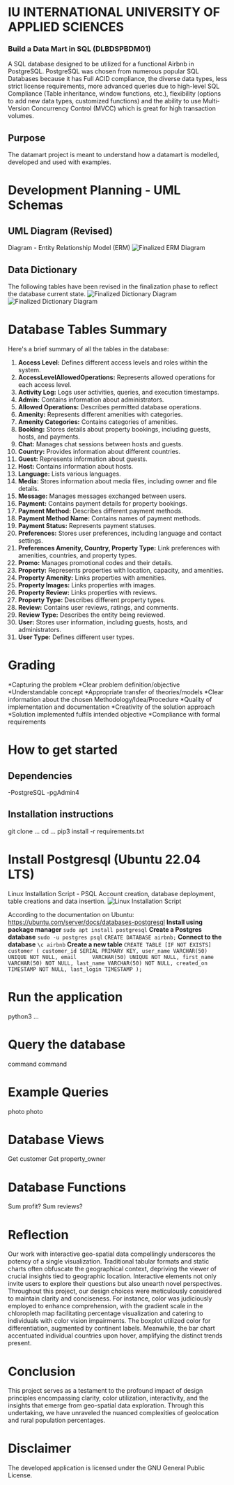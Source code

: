 # IU INTERNATIONAL UNIVERSITY OF APPLIED SCIENCES

### Build a Data Mart in SQL (DLBDSPBDM01)
A SQL database designed to be utilized for a functional Airbnb in PostgreSQL.
PostgreSQL was chosen from numerous popular SQL Databases because it has Full ACID compliance, the diverse data types, less strict license requirements, more advanced queries due to high-level SQL Compliance (Table inheritance, window functions, etc.), flexibility (options to add new data types, customized functions) and the ability to use Multi-Version Concurrency Control (MVCC) which is great for high transaction volumes.

## Purpose
The datamart project is meant to understand how a datamart is modelled, developed and used with examples.

# Development Planning - UML Schemas
## UML Diagram (Revised)
Diagram - Entity Relationship Model (ERM)
![Finalized ERM Diagram](/images/ERM_Finalization.png)

## Data Dictionary
The following tables have been revised in the finalization phase to reflect the database current state.
![Finalized Dictionary Diagram](/images/data_dictionary_p1.png)
![Finalized Dictionary Diagram](/images/data_dictionary_p2.png)

# Database Tables Summary
Here's a brief summary of all the tables in the database:
1. **Access Level:** Defines different access levels and roles within the system.
2. **AccessLevelAllowedOperations:** Represents allowed operations for each access level.
3. **Activity Log:** Logs user activities, queries, and execution timestamps.
4. **Admin:** Contains information about administrators.
5. **Allowed Operations:** Describes permitted database operations.
6. **Amenity:** Represents different amenities with categories.
7. **Amenity Categories:** Contains categories of amenities.
8. **Booking:** Stores details about property bookings, including guests, hosts, and payments.
9. **Chat:** Manages chat sessions between hosts and guests.
10. **Country:** Provides information about different countries.
11. **Guest:** Represents information about guests.
12. **Host:** Contains information about hosts.
13. **Language:** Lists various languages.
14. **Media:** Stores information about media files, including owner and file details.
15. **Message:** Manages messages exchanged between users.
16. **Payment:** Contains payment details for property bookings.
17. **Payment Method:** Describes different payment methods.
18. **Payment Method Name:** Contains names of payment methods.
19. **Payment Status:** Represents payment statuses.
20. **Preferences:** Stores user preferences, including language and contact settings.
21. **Preferences Amenity, Country, Property Type:** Link preferences with amenities, countries, and property types.
22. **Promo:** Manages promotional codes and their details.
23. **Property:** Represents properties with location, capacity, and amenities.
24. **Property Amenity:** Links properties with amenities.
25. **Property Images:** Links properties with images.
26. **Property Review:** Links properties with reviews.
27. **Property Type:** Describes different property types.
28. **Review:** Contains user reviews, ratings, and comments.
29. **Review Type:** Describes the entity being reviewed.
30. **User:** Stores user information, including guests, hosts, and administrators.
31. **User Type:** Defines different user types.

# Grading
*Capturing the problem
*Clear problem definition/objective
*Understandable concept
*Appropriate transfer of theories/models
*Clear information about the chosen Methodology/Idea/Procedure
*Quality of implementation and documentation
*Creativity of the solution approach
*Solution implemented fulfils intended objective
*Compliance with formal requirements

# How to get started
## Dependencies
-PostgreSQL
-pgAdmin4

## Installation instructions
git clone ...
cd ...
pip3 install -r requirements.txt

# Install Postgresql (Ubuntu 22.04 LTS)
Linux Installation Script - PSQL Account creation, database deployment, table creations and data insertion.
![Linux Installation Script](/images/install_script.gif)

According to the documentation on Ubuntu: https://ubuntu.com/server/docs/databases-postgresql
**Install using package manager**
`sudo apt install postgresql`
**Create a Postgres database**
`sudo -u postgres psql`
`CREATE DATABASE airbnb;`
**Connect to the database**
`\c airbnb`
**Create a new table**
`CREATE TABLE [IF NOT EXISTS] customer (
   customer_id SERIAL PRIMARY KEY,
   user_name VARCHAR(50) UNIQUE NOT NULL,
   email     VARCHAR(50) UNIQUE NOT NULL,
   first_name VARCHAR(50) NOT NULL,
   last_name VARCHAR(50) NOT NULL,
   created_on TIMESTAMP NOT NULL,
   last_login TIMESTAMP
);`

# Run the application
python3 ...

# Query the database
command
command

# Example Queries
photo
photo

# Database Views
Get customer
Get property_owner

# Database Functions
Sum profit?
Sum reviews?

# Reflection
Our work with interactive geo-spatial data compellingly underscores the potency of a single visualization. Traditional tabular formats and static charts often obfuscate the geographical context, depriving the viewer of crucial insights tied to geographic location. Interactive elements not only invite users to explore their questions but also unearth novel perspectives. Throughout this project, our design choices were meticulously considered to maintain clarity and conciseness. For instance, color was judiciously employed to enhance comprehension, with the gradient scale in the chloropleth map facilitating percentage visualization and catering to individuals with color vision impairments. The boxplot utilized color for differentiation, augmented by continent labels. Meanwhile, the bar chart accentuated individual countries upon hover, amplifying the distinct trends present.

# Conclusion
This project serves as a testament to the profound impact of design principles encompassing clarity, color utilization, interactivity, and the insights that emerge from geo-spatial data exploration. Through this undertaking, we have unraveled the nuanced complexities of geolocation and rural population percentages.

# Disclaimer
The developed application is licensed under the GNU General Public License.